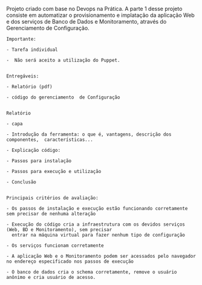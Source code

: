 Projeto criado com base no Devops na Prática. A parte 1 desse projeto consiste em automatizar o provisionamento e implatação da aplicação Web e dos serviços de Banco de Dados e Monitoramento, através do Gerenciamento de Configuração. 
```
Importante:

- Tarefa individual

-  Não será aceito a utilização do Puppet.


Entregáveis:

- Relatório (pdf)

- código do gerenciamento  de Configuração


Relatório

- capa

- Introdução da ferramenta: o que é, vantagens, descrição dos componentes,  características... 

- Explicação código:

- Passos para instalação

- Passos para execução e utilização

- Conclusão


Principais critérios de avaliação:

- Os passos de instalação e execução estão funcionando corretamente sem precisar de nenhuma alteração

- Execução do código cria a infraestrutura com os devidos serviços (Web, BD e Monitoramento), sem precisar
  entrar na máquina virtual para fazer nenhum tipo de configuração

- Os serviços funcionam corretamente

- A aplicação Web e o Monitoramento podem ser acessados pelo navegador no endereço especificado nos passos de execução

- O banco de dados cria o schema corretamente, remove o usuário anônimo e cria usuário de acesso.
```

